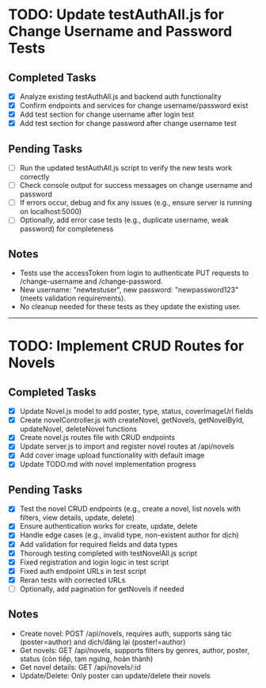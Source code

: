 # TODO: Update testAuthAll.js for Change Username and Password Tests

## Completed Tasks
- [x] Analyze existing testAuthAll.js and backend auth functionality
- [x] Confirm endpoints and services for change username/password exist
- [x] Add test section for change username after login test
- [x] Add test section for change password after change username test

## Pending Tasks
- [ ] Run the updated testAuthAll.js script to verify the new tests work correctly
- [ ] Check console output for success messages on change username and password
- [ ] If errors occur, debug and fix any issues (e.g., ensure server is running on localhost:5000)
- [ ] Optionally, add error case tests (e.g., duplicate username, weak password) for completeness

## Notes
- Tests use the accessToken from login to authenticate PUT requests to /change-username and /change-password.
- New username: "newtestuser", new password: "newpassword123" (meets validation requirements).
- No cleanup needed for these tests as they update the existing user.

---

# TODO: Implement CRUD Routes for Novels

## Completed Tasks
- [x] Update Novel.js model to add poster, type, status, coverImageUrl fields
- [x] Create novelController.js with createNovel, getNovels, getNovelById, updateNovel, deleteNovel functions
- [x] Create novel.js routes file with CRUD endpoints
- [x] Update server.js to import and register novel routes at /api/novels
- [x] Add cover image upload functionality with default image
- [x] Update TODO.md with novel implementation progress

## Pending Tasks
- [x] Test the novel CRUD endpoints (e.g., create a novel, list novels with filters, view details, update, delete)
- [x] Ensure authentication works for create, update, delete
- [x] Handle edge cases (e.g., invalid type, non-existent author for dịch)
- [x] Add validation for required fields and data types
- [x] Thorough testing completed with testNovelAll.js script
- [x] Fixed registration and login logic in test script
- [x] Fixed auth endpoint URLs in test script
- [x] Reran tests with corrected URLs
- [ ] Optionally, add pagination for getNovels if needed

## Notes
- Create novel: POST /api/novels, requires auth, supports sáng tác (poster=author) and dịch/đăng lại (poster!=author)
- Get novels: GET /api/novels, supports filters by genres, author, poster, status (còn tiếp, tạm ngưng, hoàn thành)
- Get novel details: GET /api/novels/:id
- Update/Delete: Only poster can update/delete their novels
